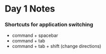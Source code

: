 # Day 1 Notes
### Shortcuts for application switching
* command + spacebar
* command + tab
* command + tab + shift (change directions)